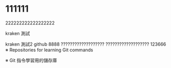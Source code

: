 # 111111
222222222222222222

kraken 測試

kraken 測試2
github
8888
???????????????????
???????????????????
123666
※ Repositories for learning Git commands 

※ Git 指令學習用的儲存庫
